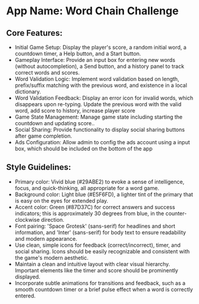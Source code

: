 # **App Name**: Word Chain Challenge

## Core Features:

- Initial Game Setup: Display the player's score, a random initial word, a countdown timer, a Help button, and a Start button.
- Gameplay Interface: Provide an input box for entering new words (without autocompletion), a Send button, and a history panel to track correct words and scores.
- Word Validation Logic: Implement word validation based on length, prefix/suffix matching with the previous word, and existence in a local dictionary.
- Word Validation Feedback: Display an error icon for invalid words, which disappears upon re-typing. Update the previous word with the valid word, add score to history, increase player score
- Game State Management: Manage game state including starting the countdown and updating score..
- Social Sharing: Provide functionality to display social sharing buttons after game completion.
- Ads Configuration: Allow admin to config the ads account using a input box, which should be included on the bottom of the app

## Style Guidelines:

- Primary color: Vivid blue (#29ABE2) to evoke a sense of intelligence, focus, and quick-thinking, all appropriate for a word game.
- Background color: Light blue (#E5F6FD), a lighter tint of the primary that is easy on the eyes for extended play.
- Accent color: Green (#87D37C) for correct answers and success indicators; this is approximately 30 degrees from blue, in the counter-clockwise direction.
- Font pairing: 'Space Grotesk' (sans-serif) for headlines and short information, and 'Inter' (sans-serif) for body text to ensure readability and modern appearance.
- Use clean, simple icons for feedback (correct/incorrect), timer, and social sharing. Icons should be easily recognizable and consistent with the game's modern aesthetic.
- Maintain a clean and intuitive layout with clear visual hierarchy. Important elements like the timer and score should be prominently displayed.
- Incorporate subtle animations for transitions and feedback, such as a smooth countdown timer or a brief pulse effect when a word is correctly entered.